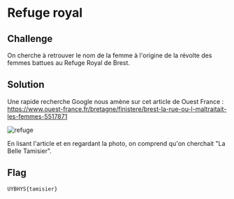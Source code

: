 # Refuge royal

## Challenge

On cherche à retrouver le nom de la femme à l'origine de la révolte des femmes battues au Refuge Royal de Brest.

## Solution

Une rapide recherche Google nous amène sur cet article de Ouest France : https://www.ouest-france.fr/bretagne/finistere/brest-la-rue-ou-l-maltraitait-les-femmes-5517871

![refuge](https://media.ouest-france.fr/v1/pictures/MjAxODAxYTM4NDNkMzc1MzQ4ODM1ZmUwZjMzMjY0OWI5ZWQ2ODg)

En lisant l'article et en regardant la photo, on comprend qu'on cherchait "La Belle Tamisier".

## Flag

```
UYBHYS{tamisier}
```
